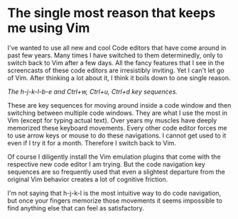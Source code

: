 The single most reason that keeps me using Vim
===
I've wanted to use all new and cool Code editors that have come around in past few years. Many times I have switched to them determinedly, only to switch back to Vim after a few days. All the fancy features that I see in the screencasts of these code editors are irresistibly inviting. Yet I can't let go of Vim. After thinking a lot about it, I think it boils down to one single reason.  
  
_The h-j-k-l-b-e and Ctrl+w, Ctrl+u, Ctrl+d key sequences._  
  
These are key sequences for moving around inside a code window and then switching between multiple code windows. They are what I use the most in Vim (except for typing actual text). Over years my muscles have deeply memorized these keyboard movements. Every other code editor forces me to use arrow keys or mouse to do these navigations. I cannot get used to it even if I try it for a month. Therefore I switch back to Vim.  
  
Of course I diligently install the Vim emulation plugins that come with the respective new code editor I am trying. But the code navigation key sequences are so frequently used that even a slightest departure from the original Vim behavior creates a lot of cognitive friction.  
  
I'm not saying that h-j-k-l is the most intuitive way to do code navigation, but once your fingers memorize those movements it seems impossible to find anything else that can feel as satisfactory.

